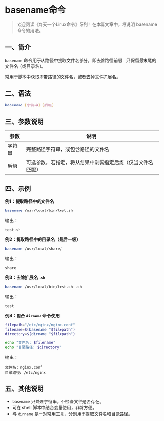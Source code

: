 # basename命令

> 欢迎阅读《每天一个Linux命令》系列！在本篇文章中，将说明 basename 命令的用法。

## 一、简介

`basename` 命令用于从路径中提取文件名部分，即去除路径前缀，只保留最末尾的文件名（或目录名）。

常用于脚本中获取不带路径的文件名，或者去掉文件扩展名。

## 二、语法

```bash
basename [字符串] [后缀]
```

## 三、参数说明

| 参数   | 说明                                                       |
| ------ | ---------------------------------------------------------- |
| 字符串 | 完整路径字符串，或包含路径的文件名                         |
| 后缀   | 可选参数，若指定，将从结果中剥离指定后缀（仅当文件名匹配） |

## 四、示例

**例1：提取路径中的文件名**

```bash
basename /usr/local/bin/test.sh
```

输出：

```
test.sh
```

**例2：提取路径中的目录名（最后一级）**

```bash
basename /usr/local/share/
```

输出：

```
share
```

**例3：去除扩展名 `.sh`**

```bash
basename /usr/local/bin/test.sh .sh
```

输出：

```
test
```

**例4：配合 `dirname` 命令使用**

```bash
filepath="/etc/nginx/nginx.conf"
filename=$(basename "$filepath")
directory=$(dirname "$filepath")

echo "文件名: $filename"
echo "目录路径: $directory"
```

输出：

```
文件名: nginx.conf
目录路径: /etc/nginx
```

## 五、其他说明

- `basename` 只处理字符串，不检查文件是否存在。
- 可在 shell 脚本中结合变量使用，非常方便。
- 与 `dirname` 是一对常用工具，分别用于提取文件名和目录路径。
